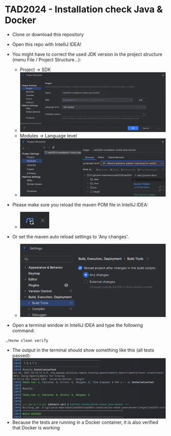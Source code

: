 # TAD2024 - Installation check Java & Docker

* Clone or download this repository
* Open this repo with IntelliJ IDEA!
* You might have to correct the used JDK version in the project structure (menu File / Project Structure...):
  * Project -> SDK
  * ![img_3.png](img_3.png)
  * Modules -> Language level
  * ![img_4.png](img_4.png)
  
* Please make sure you reload the maven POM file in IntelliJ IDEA:
  *  ![img_1.png](img_1.png)
* Or set the maven auto reload settings to 'Any changes'.
  * ![img_2.png](img_2.png)
* Open a terminal window in IntelliJ IDEA and type the following command:
```shell
./mvnw clean verify
```
* The output in the terminal should show something like this (all tests passed):
![all tests passed](img.png)
* Because the tests are running in a Docker container, it is also verified that Docker is working